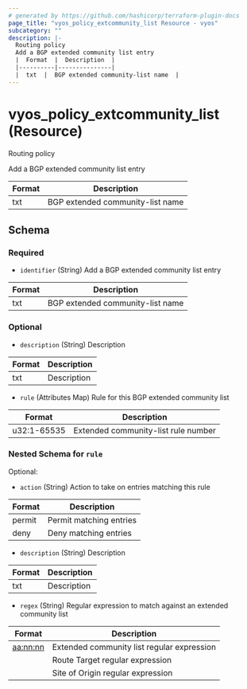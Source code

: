 ```yaml
---
# generated by https://github.com/hashicorp/terraform-plugin-docs
page_title: "vyos_policy_extcommunity_list Resource - vyos"
subcategory: ""
description: |-
  Routing policy
  Add a BGP extended community list entry
  |  Format  |  Description  |
  |----------|---------------|
  |  txt  |  BGP extended community-list name  |
---
```


# vyos_policy_extcommunity_list (Resource)

Routing policy

Add a BGP extended community list entry

|  Format  |  Description  |
|----------|---------------|
|  txt  |  BGP extended community-list name  |



<!-- schema generated by tfplugindocs -->
## Schema

### Required

- `identifier` (String) Add a BGP extended community list entry

|  Format  |  Description  |
|----------|---------------|
|  txt  |  BGP extended community-list name  |

### Optional

- `description` (String) Description

|  Format  |  Description  |
|----------|---------------|
|  txt  |  Description  |
- `rule` (Attributes Map) Rule for this BGP extended community list

|  Format  |  Description  |
|----------|---------------|
|  u32:1-65535  |  Extended community-list rule number  | (see [below for nested schema](#nestedatt--rule))

<a id="nestedatt--rule"></a>
### Nested Schema for `rule`

Optional:

- `action` (String) Action to take on entries matching this rule

|  Format  |  Description  |
|----------|---------------|
|  permit  |  Permit matching entries  |
|  deny  |  Deny matching entries  |
- `description` (String) Description

|  Format  |  Description  |
|----------|---------------|
|  txt  |  Description  |
- `regex` (String) Regular expression to match against an extended community list

|  Format  |  Description  |
|----------|---------------|
|  <aa:nn:nn>  |  Extended community list regular expression  |
|  <rt aa:nn:nn>  |  Route Target regular expression  |
|  <soo aa:nn:nn>  |  Site of Origin regular expression  |
